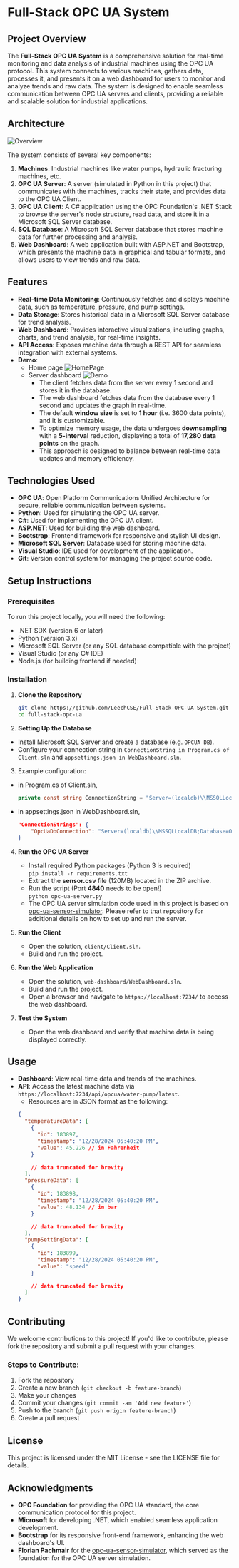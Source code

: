 
# Full-Stack OPC UA System

## Project Overview

The **Full-Stack OPC UA System** is a comprehensive solution for real-time 
monitoring and data analysis of industrial machines using the OPC UA protocol. 
This system connects to various machines, gathers data, processes it, and 
presents it on a web dashboard for users to monitor and analyze trends and raw 
data. The system is designed to enable seamless communication between OPC UA 
servers and clients, providing a reliable and scalable solution for industrial 
applications.

## Architecture

![Overview](./images/overview.png)

The system consists of several key components:

1. **Machines**: Industrial machines like water pumps, hydraulic fracturing 
machines, etc.
2. **OPC UA Server**: A server (simulated in Python in this project) that 
communicates with the machines, tracks their state, and provides data to the OPC
UA Client.
3. **OPC UA Client**: A C# application using the OPC Foundation's .NET Stack to 
browse the server's node structure, read data, and store it in a Microsoft SQL 
Server database.
4. **SQL Database**: A Microsoft SQL Server database that stores machine data 
for further processing and analysis.
5. **Web Dashboard**: A web application built with ASP.NET and Bootstrap, which 
presents the machine data in graphical and tabular formats, and allows users to 
view trends and raw data.

## Features

- **Real-time Data Monitoring**: Continuously fetches and displays machine data, 
such as temperature, pressure, and pump settings.
- **Data Storage**: Stores historical data in a Microsoft SQL Server database 
for trend analysis.
- **Web Dashboard**: Provides interactive visualizations, including graphs, 
charts, and trend analysis, for real-time insights.
- **API Access**: Exposes machine data through a REST API for seamless 
integration with external systems.
- **Demo**:
    - Home page ![HomePage](./images/home.png)
    - Server dashboard ![Demo](./images/demo.gif)
        - The client fetches data from the server every 1 second and stores it 
            in the database.
        - The web dashboard fetches data from the database every 1 second and 
            updates the graph in real-time.
        - The default **window size** is set to **1 hour** (i.e. 3600 data 
            points), and it is customizable.
        - To optimize memory usage, the data undergoes **downsampling** with a 
            **5-interval** reduction, displaying a total of 
            **17,280 data points** on the graph.
        - This approach is designed to balance between real-time data updates 
            and memory efficiency.

## Technologies Used

- **OPC UA**: Open Platform Communications Unified Architecture for secure, 
reliable communication between systems.
- **Python**: Used for simulating the OPC UA server.
- **C#**: Used for implementing the OPC UA client.
- **ASP.NET**: Used for building the web dashboard.
- **Bootstrap**: Frontend framework for responsive and stylish UI design.
- **Microsoft SQL Server**: Database used for storing machine data.
- **Visual Studio**: IDE used for development of the application.
- **Git**: Version control system for managing the project source code.

## Setup Instructions

### Prerequisites

To run this project locally, you will need the following:

- .NET SDK (version 6 or later)
- Python (version 3.x)
- Microsoft SQL Server (or any SQL database compatible with the project)
- Visual Studio (or any C# IDE)
- Node.js (for building frontend if needed)

### Installation

1. **Clone the Repository**

   ```bash
   git clone https://github.com/LeechCSE/Full-Stack-OPC-UA-System.git
   cd full-stack-opc-ua
   ```
2. **Setting Up the Database**

-   Install Microsoft SQL Server and create a database (e.g. `OPCUA DB`).
-   Configure your connection string in 
    `ConnectionString in Program.cs of Client.sln` and 
    `appsettings.json in WebDashboard.sln`.
3.  Example configuration:

- in Program.cs of Client.sln,
    ```csharp
    private const string ConnectionString = "Server=(localdb)\\MSSQLLocalDB;Database=OPCUA DB;Trusted_Connection=True;";
    ```
- in appsettings.json in WebDashboard.sln,
    ```json
    "ConnectionStrings": { 
	    "OpcUaDbConnection": "Server=(localdb)\\MSSQLLocalDB;Database=OPCUA DB;Trusted_Connection=True;"
	}
	```
4.  **Run the OPC UA Server**
    
	- Install required Python packages (Python 3 is required)\
		`pip install -r requirements.txt`
	- Extract the  **sensor.csv**  file (120MB) located in the ZIP archive.
	- Run the script (Port  **4840**  needs to be open!)\
	    `python opc-ua-server.py`  
	- The OPC UA server simulation code used in this project is based on 
    [opc-ua-sensor-simulator](https://github.com/flopach/opc-ua-sensor-simulator).
    Please refer to that repository for additional details on how to set up and 
    run the server.

5. **Run the Client**

	- Open the solution, `client/Client.sln`.
    - Build and run the project.
6.  **Run the Web Application**
    
    - Open the solution, `web-dashboard/WebDashboard.sln`.
    - Build and run the project.
    - Open a browser and navigate to `https://localhost:7234/` to access the web 
        dashboard.
7.  **Test the System**
    
    - Open the web dashboard and verify that machine data is being displayed 
        correctly.

## Usage

-   **Dashboard**: View real-time data and trends of the machines.
-   **API**: Access the latest machine data via 
    `https://localhost:7234/api/opcua/water-pump/latest`.
	- Resources are in JSON format as the following:
	```json
	{
      "temperatureData": [
        {
          "id": 183897,
          "timestamp": "12/28/2024 05:40:20 PM",
          "value": 45.226 // in Fahrenheit 
        }

        // data truncated for brevity
      ],
      "pressureData": [
        {
          "id": 183898,
          "timestamp": "12/28/2024 05:40:20 PM",
          "value": 48.134 // in bar
        }

        // data truncated for brevity
      ],
      "pumpSettingData": [
        {
          "id": 183899,
          "timestamp": "12/28/2024 05:40:20 PM",
          "value": "speed"
        }

        // data truncated for brevity
      ]
    }

	```

## Contributing

We welcome contributions to this project! If you'd like to contribute, please 
fork the repository and submit a pull request with your changes.

### Steps to Contribute:

1.  Fork the repository
2.  Create a new branch (`git checkout -b feature-branch`)
3.  Make your changes
4.  Commit your changes (`git commit -am 'Add new feature'`)
5.  Push to the branch (`git push origin feature-branch`)
6.  Create a pull request

## License

This project is licensed under the MIT License - see the LICENSE file for 
details.


## Acknowledgments

- **OPC Foundation** for providing the OPC UA standard, the core communication 
    protocol for this project.  
- **Microsoft** for developing .NET, which enabled seamless application 
    development.  
- **Bootstrap** for its responsive front-end framework, enhancing the web 
    dashboard's UI.  
- **Florian Pachmair** for the
    [opc-ua-sensor-simulator](https://github.com/flopach/opc-ua-sensor-simulator), 
    which served as the foundation for the OPC UA server simulation.  
